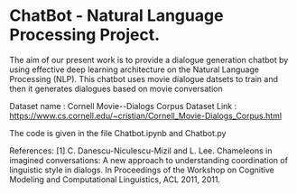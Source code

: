 # ChatBot - Natural Language Processing Project.

The aim of our present work is to provide a dialogue generation chatbot by using effective deep learning architecture on the Natural Language Processing (NLP). This chatbot uses movie dialogue datsets to train and then it generates dialogues based on movie conversation

Dataset name : Cornell Movie--Dialogs Corpus
Dataset Link : https://www.cs.cornell.edu/~cristian/Cornell_Movie-Dialogs_Corpus.html

The code is given in the file Chatbot.ipynb and Chatbot.py 

References:
[1] C. Danescu-Niculescu-Mizil and L. Lee. Chameleons in imagined conversations: A new approach to understanding
coordination of linguistic style in dialogs. In Proceedings of the Workshop on Cognitive Modeling
and Computational Linguistics, ACL 2011, 2011.
